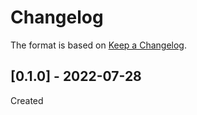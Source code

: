 # Changelog
The format is based on [Keep a Changelog](https://keepachangelog.com/en/1.0.0/).

## [0.1.0] - 2022-07-28
Created
